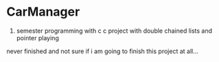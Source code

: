 # CarManager
1. semester programming with c
c project with double chained lists and pointer playing

never finished and not sure if i am going to finish this project at all...
